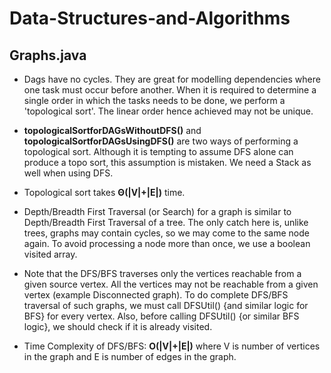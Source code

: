 # Data-Structures-and-Algorithms
## Graphs.java
* Dags have no cycles. They are great for modelling dependencies where one task must occur before another. When it is required to determine a single order in which the tasks needs to be done, we perform a 'topological sort'. The linear order hence achieved may not be unique.
* **topologicalSortforDAGsWithoutDFS()** and **topologicalSortforDAGsUsingDFS()** are two ways of performing a topological sort. Although it is tempting to assume DFS alone can produce a topo sort, this assumption is mistaken. We need a Stack as well when using DFS.
* Topological sort takes **Θ(|V|+|E|)** time.

* Depth/Breadth First Traversal (or Search) for a graph is similar to Depth/Breadth First Traversal of a tree. The only catch here is, unlike trees, graphs may contain cycles, so we may come to the same node again. To avoid processing a node more than once, we use a boolean visited array. 
* Note that the DFS/BFS traverses only the vertices reachable from a given source vertex. All the vertices may not be reachable from a given vertex (example Disconnected graph). To do complete DFS/BFS traversal of such graphs, we must call DFSUtil() {and similar logic for BFS} for every vertex. Also, before calling DFSUtil() {or similar BFS logic}, we should check if it is already visited. 
* Time Complexity of DFS/BFS: **O(|V|+|E|)** where V is number of vertices in the graph and E is number of edges in the graph.
